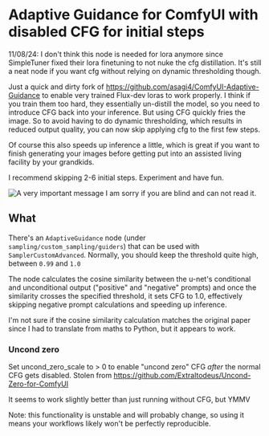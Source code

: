 # Adaptive Guidance for ComfyUI with disabled CFG for initial steps

11/08/24: I don't think this node is needed for lora anymore since SimpleTuner fixed their lora finetuning to not nuke the cfg distillation. It's still a neat node if you want cfg without relying on dynamic thresholding though.

Just a quick and dirty fork of https://github.com/asagi4/ComfyUI-Adaptive-Guidance to enable very trained Flux-dev loras to work properly. I think if you train them too hard, they essentially un-distill the model, so you need to introduce CFG back into your inference. But using CFG quickly fries the image. So to avoid having to do dynamic thresholding, which results in reduced output quality, you can now skip applying cfg to the first few steps.

Of course this also speeds up inference a little, which is great if you want to finish generating your images before getting put into an assisted living facility by your grandkids.

I recommend skipping 2-6 initial steps. Experiment and have fun.

![A very important message I am sorry if you are blind and can not read it.](https://i.redd.it/9iuntj1goca91.jpg)

## What

There's an `AdaptiveGuidance` node (under `sampling/custom_sampling/guiders`) that can be used with `SamplerCustomAdvanced`. Normally, you should keep the threshold quite high, between `0.99` and `1.0`

The node calculates the cosine similarity between the u-net's conditional and unconditional output ("positive" and "negative" prompts) and once the similarity crosses the specified threshold, it sets CFG to 1.0, effectively skipping negative prompt calculations and speeding up inference.

I'm not sure if the cosine similarity calculation matches the original paper since I had to translate from maths to Python, but it appears to work.

### Uncond zero

Set uncond_zero_scale to > 0 to enable "uncond zero" CFG *after* the normal CFG gets disabled. Stolen from https://github.com/Extraltodeus/Uncond-Zero-for-ComfyUI

It seems to work slightly better than just running without CFG, but YMMV

Note: this functionality is unstable and will probably change, so using it means your workflows likely won't be perfectly reproducible.
